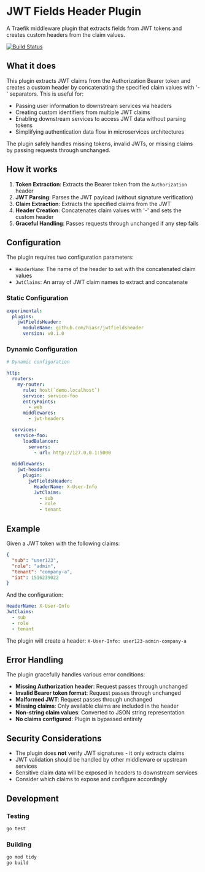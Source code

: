 # JWT Fields Header Plugin

A Traefik middleware plugin that extracts fields from JWT tokens and creates custom headers from the claim values.

[![Build Status](https://github.com/traefik/plugindemo/workflows/Main/badge.svg?branch=master)](https://github.com/traefik/plugindemo/actions)

## What it does

This plugin extracts JWT claims from the Authorization Bearer token and creates a custom header by concatenating the specified claim values with '-' separators. This is useful for:

- Passing user information to downstream services via headers
- Creating custom identifiers from multiple JWT claims
- Enabling downstream services to access JWT data without parsing tokens
- Simplifying authentication data flow in microservices architectures

The plugin safely handles missing tokens, invalid JWTs, or missing claims by passing requests through unchanged.

## How it works

1. **Token Extraction**: Extracts the Bearer token from the `Authorization` header
2. **JWT Parsing**: Parses the JWT payload (without signature verification)
3. **Claim Extraction**: Extracts the specified claims from the JWT
4. **Header Creation**: Concatenates claim values with '-' and sets the custom header
5. **Graceful Handling**: Passes requests through unchanged if any step fails

## Configuration

The plugin requires two configuration parameters:

- `HeaderName`: The name of the header to set with the concatenated claim values
- `JwtClaims`: An array of JWT claim names to extract and concatenate

### Static Configuration

```yaml
experimental:
  plugins:
    jwtFieldsHeader:
      moduleName: github.com/hiasr/jwtfieldsheader
      version: v0.1.0
```

### Dynamic Configuration

```yaml
# Dynamic configuration

http:
  routers:
    my-router:
      rule: host(`demo.localhost`)
      service: service-foo
      entryPoints:
        - web
      middlewares:
        - jwt-headers

  services:
   service-foo:
      loadBalancer:
        servers:
          - url: http://127.0.0.1:5000
  
  middlewares:
    jwt-headers:
      plugin:
        jwtFieldsHeader:
          HeaderName: X-User-Info
          JwtClaims:
            - sub
            - role
            - tenant
```

## Example

Given a JWT token with the following claims:
```json
{
  "sub": "user123",
  "role": "admin", 
  "tenant": "company-a",
  "iat": 1516239022
}
```

And the configuration:
```yaml
HeaderName: X-User-Info
JwtClaims:
  - sub
  - role
  - tenant
```

The plugin will create a header: `X-User-Info: user123-admin-company-a`

## Error Handling

The plugin gracefully handles various error conditions:

- **Missing Authorization header**: Request passes through unchanged
- **Invalid Bearer token format**: Request passes through unchanged  
- **Malformed JWT**: Request passes through unchanged
- **Missing claims**: Only available claims are included in the header
- **Non-string claim values**: Converted to JSON string representation
- **No claims configured**: Plugin is bypassed entirely

## Security Considerations

- The plugin does **not** verify JWT signatures - it only extracts claims
- JWT validation should be handled by other middleware or upstream services
- Sensitive claim data will be exposed in headers to downstream services
- Consider which claims to expose and configure accordingly

## Development

### Testing

```bash
go test
```

### Building

```bash
go mod tidy
go build
```
